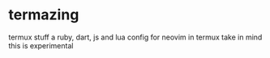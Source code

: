 # termazing
termux stuff
a ruby, dart, js and lua config for neovim in termux
take in mind this is experimental
